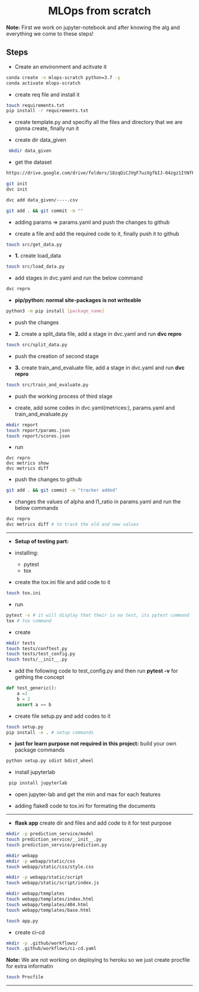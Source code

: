 <h1 align=center> MLOps from scratch</h1>

**Note:** First we work on jupyter-notebook and after knowing the alg and everything we come to these steps!

## Steps

* Create an environment and acitvate it
```bash
conda create -n mlops-scratch python=3.7 -y
conda activate mlops-scratch
```

* create req file and install it
```bash
touch requirements.txt
pip install -r requirements.txt
```

* create template.py and specifiy all the files and directory that we are gonna create, finally run it 

* create dir data_given
```bash
 mkdir data_given
```
* get the dataset
```bash
https://drive.google.com/drive/folders/18zqQiCJVgF7uzXgfbIJ-04zgz1ItNfF5?usp=sharing
```


```bash
git init
dvc init
```

 
```bash
dvc add data_given/----.csv
```

```bash
git add . && git commit -m ""
```

* adding params => params.yaml and push the changes to github 

* create a file and add the required code to it, finally push it to github
```bash
touch src/get_data.py
```

* **1.** create load_data
```bash
touch src/load_data.py
```

* add stages in dvc.yaml and run the below command
```bash
dvc repro
```

* **pip/python: normal site-packages is not writeable**
```bash
python3 -m pip install [package_name]
```

* push the changes

* **2.** create a split_data file, add a stage in dvc.yaml and run **dvc repro**
```bash
touch src/split_data.py
```

* push the creation of second stage 

* **3.** create train_and_evaluate file, add a stage in dvc.yaml and run **dvc repro**
```bash
touch src/train_and_evaluate.py
```

* push the working process of third stage 

* create, add some codes in dvc.yaml(metrices:), params.yaml and train_and_evaluate.py
```bash
mkdir report
touch report/params.json
touch report/scores.json
```

* run
```bsah
dvc repro
dvc metrics show
dvc metrics diff
```

* push the changes to github
```bash
git add . && git commit -m "tracker added"
```

* changes the values of alpha and l1_ratio in params.yaml and run the below commands
```bash
dvc repro
dvc metrics diff # to track the old and new values
```


*************************************************************************** 

* **Setup of testing part:**

* installing:
    * pytest
    * tox


* create the tox.ini file and add code to it
```bash
touch tox.ini
```

* run
```bash
pytest -v # it will display that their is no test, its pytest command
tox # tox command
```

* create
```bash
mkdir tests
touch tests/conftest.py
touch tests/test_config.py
touch tests/__init__.py
```

* add the following code to test_config.py and then run **pytest -v** for gething the concept
```python
def test_generic():
    a =2
    b = 2
    assert a == b
```

* create file setup.py and add codes to it
```bash
touch setup.py
pip install -e . # setup commands
```
* **just for learn purpose not required in this project:** build your own package commands
```bash
python setup.py sdist bdist_wheel
```

* install jupyterlab 
```bash
 pip install jupyterlab
 ```

* open jupyter-lab and get the min and max for each features

* adding flake8 code to tox.ini for formating the documents


******************************************************************************************

* **flask app** create dir and files and add code to it for test purpose
```bash
mkdir -p prediction_service/model
touch prediction_service/__init__.py
touch prediction_service/prediction.py

mkdir webapp
mkdir -p webapp/static/css
touch webapp/static/css/style.css

mkdir -p webapp/static/script
touch webapp/static/script/index.js

mkdir webapp/templates
touch webapp/templates/index.html
touch webapp/templates/404.html
touch webapp/templates/base.html

touch app.py
```

* create ci-cd 
```bash
mkdir -p .github/workflows/
touch .github/workflows/ci-cd.yaml
```

**Note:** We are not working on deploying to heroku so we just create procfile for extra informatin
```bash
touch Procfile
```
 
 *************************************************************************************

